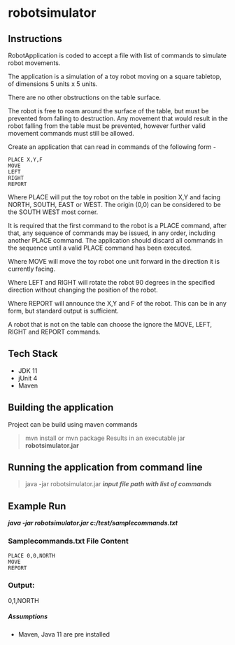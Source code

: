# robotsimulator

## Instructions
RobotApplication is coded to accept a file with list of commands to simulate robot movements.

The application is a simulation of a toy robot moving on a square
tabletop, of dimensions 5 units x 5 units.

There are no other obstructions on the table surface.

The robot is free to roam around the surface of the table, but must be
prevented from falling to destruction.  Any movement that would result
in the robot falling from the table must be prevented, however further
valid movement commands must still be allowed.

Create an application that can read in commands of the following form -

    PLACE X,Y,F
    MOVE
    LEFT
    RIGHT
    REPORT

Where PLACE will put the toy robot on the table in position X,Y and
facing NORTH, SOUTH, EAST or WEST.  The origin (0,0) can be considered to
be the SOUTH WEST most corner.

It is required that the first command to the robot is a PLACE command,
after that, any sequence of commands may be issued, in any order, including
another PLACE command.  The application should discard all commands in
the sequence until a valid PLACE command has been executed.

Where MOVE will move the toy robot one unit forward in the direction
it is currently facing.

Where LEFT and RIGHT will rotate the robot 90 degrees in the specified
direction without changing the position of the robot.

Where REPORT will announce the X,Y and F of the robot.  This can be
in any form, but standard output is sufficient.

A robot that is not on the table can choose the ignore the MOVE, LEFT,
RIGHT and REPORT commands.

## Tech Stack
* JDK 11
* jUnit 4
* Maven

## Building the application
Project can be build using maven commands
> mvn install or mvn package 
> Results in an executable jar **robotsimulator.jar**

## Running the application from command line
> java -jar robotsimulator.jar ___input file path with list of commands___

## Example Run 
___java -jar robotsimulator.jar c:/test/samplecommands.txt___

### Samplecommands.txt File Content
    PLACE 0,0,NORTH
    MOVE
    REPORT
    

### Output:
0,1,NORTH

##### Assumptions
- Maven, Java 11 are pre installed
